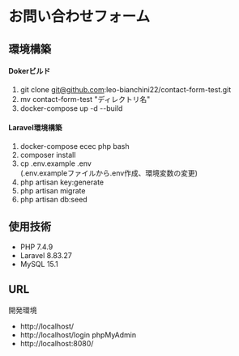 # お問い合わせフォーム
## 環境構築
#### Dokerビルド  
  
1. git clone git@github.com:leo-bianchini22/contact-form-test.git  
2. mv contact-form-test "ディレクトリ名"  
3. docker-compose up -d --build  

#### Laravel環境構築　　

1. docker-compose ecec php bash  
2. composer install  
3. cp .env.example .env  
 (.env.exampleファイルから.env作成、環境変数の変更)
4. php artisan key:generate
5. php artisan migrate
6. php artisan db:seed

## 使用技術  
* PHP 7.4.9  
* Laravel 8.83.27
* MySQL 15.1

## URL  
開発環境
* http://localhost/
* http://localhost/login
phpMyAdmin
* http://localhost:8080/
